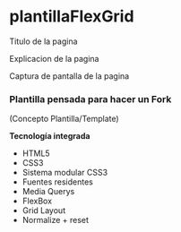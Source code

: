 # plantillaFlexGrid

Titulo de la pagina

Explicacion de la pagina

Captura de pantalla de la pagina


### Plantilla pensada para hacer un Fork
(Concepto Plantilla/Template)

__Tecnología integrada__
- HTML5
- CSS3
- Sistema modular CSS3
- Fuentes residentes
- Media Querys
- FlexBox
- Grid Layout
- Normalize + reset
